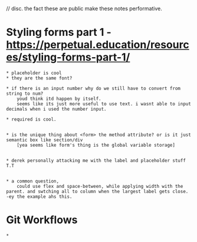 // disc. the fact these are public make these notes performative.


# Styling forms part 1 - https://perpetual.education/resources/styling-forms-part-1/

	* placeholder is cool
	* they are the same font?

	* if there is an input number why do we still have to convert from string to num? 
		youd think itd happen by itself. 
		seems like its just more useful to use text. i wasnt able to input decimals when i used the number input.

	* required is cool. 


	* is the unique thing about <form> the method attribute? or is it just semantic box like section/div
		[yea seems like form's thing is the global variable storage]


	* derek personally attacking me with the label and placeholder stuff T.T


	* a common question,
		could use flex and space-between, while applying width with the parent. and swtching all to column when the largest label gets close. -ey the example ahs this.


# Git Workflows


	*
